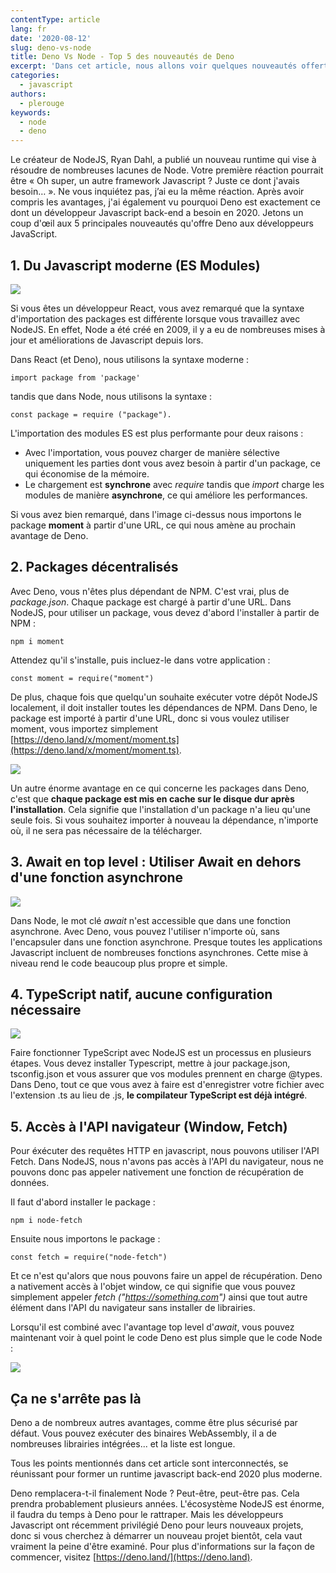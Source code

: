 ```yaml
---
contentType: article
lang: fr
date: '2020-08-12'
slug: deno-vs-node
title: Deno Vs Node - Top 5 des nouveautés de Deno
excerpt: 'Dans cet article, nous allons voir quelques nouveautés offertes par Deno'
categories:
  - javascript
authors:
  - plerouge
keywords:
  - node
  - deno
---
```


Le créateur de NodeJS, Ryan Dahl, a publié un nouveau runtime qui vise à résoudre de nombreuses lacunes de Node.
Votre première réaction pourrait être « Oh super, un autre framework Javascript ? Juste ce dont j'avais besoin… ».
Ne vous inquiétez pas, j’ai eu la même réaction.
Après avoir compris les avantages, j'ai également vu pourquoi Deno est exactement ce dont un développeur Javascript back-end a besoin en 2020.
Jetons un coup d'œil aux 5 principales nouveautés qu'offre Deno aux développeurs JavaScript.

## 1. Du Javascript moderne (ES Modules)

![]({BASE_URL}/imgs/articles/2020-08-12-deno-vs-node/modern.png)

Si vous êtes un développeur React, vous avez remarqué que la syntaxe d'importation des packages est différente lorsque vous travaillez avec NodeJS.
En effet, Node a été créé en 2009, il y a eu de nombreuses mises à jour et améliorations de Javascript depuis lors.

Dans React (et Deno), nous utilisons la syntaxe moderne :

```
import package from 'package'
```

tandis que dans Node, nous utilisons la syntaxe :

```
const package = require ("package").
```

L'importation des modules ES est plus performante pour deux raisons :

  - Avec l'importation, vous pouvez charger de manière sélective uniquement les parties dont vous avez besoin à partir d'un package, ce qui économise de la mémoire.
  - Le chargement est **synchrone** avec *require* tandis que *import* charge les modules de manière **asynchrone**, ce qui améliore les performances.

Si vous avez bien remarqué, dans l'image ci-dessus nous importons le package **moment** à partir d'une URL, ce qui nous amène au prochain avantage de Deno.

## 2. Packages décentralisés

Avec Deno, vous n'êtes plus dépendant de NPM.
C'est vrai, plus de *package.json*.
Chaque package est chargé à partir d'une URL.
Dans NodeJS, pour utiliser un package, vous devez d'abord l'installer à partir de NPM :

```
npm i moment
```

Attendez qu'il s'installe, puis incluez-le dans votre application :

```
const moment = require("moment")
```

De plus, chaque fois que quelqu'un souhaite exécuter votre dépôt NodeJS localement, il doit installer toutes les dépendances de NPM.
Dans Deno, le package est importé à partir d'une URL, donc si vous voulez utiliser moment, vous importez simplement [https://deno.land/x/moment/moment.ts](https://deno.land/x/moment/moment.ts).

![]({BASE_URL}/imgs/articles/2020-08-12-deno-vs-node/moment.jpeg)

Un autre énorme avantage en ce qui concerne les packages dans Deno,
c'est que **chaque package est mis en cache sur le disque dur après l'installation**.
Cela signifie que l'installation d'un package n'a lieu qu'une seule fois.
Si vous souhaitez importer à nouveau la dépendance, n'importe où, il ne sera pas nécessaire de la télécharger.

## 3. Await en top level : Utiliser Await en dehors d'une fonction asynchrone

![]({BASE_URL}/imgs/articles/2020-08-12-deno-vs-node/await.png)

Dans Node, le mot clé *await* n'est accessible que dans une fonction asynchrone.
Avec Deno, vous pouvez l'utiliser n'importe où, sans l'encapsuler dans une fonction asynchrone.
Presque toutes les applications Javascript incluent de nombreuses fonctions asynchrones.
Cette mise à niveau rend le code beaucoup plus propre et simple.

## 4. TypeScript natif, aucune configuration nécessaire

![]({BASE_URL}/imgs/articles/2020-08-12-deno-vs-node/type.jpeg)

Faire fonctionner TypeScript avec NodeJS est un processus en plusieurs étapes.
Vous devez installer Typescript, mettre à jour package.json, tsconfig.json et vous assurer que vos modules prennent en charge @types.
Dans Deno, tout ce que vous avez à faire est d'enregistrer votre fichier avec l'extension .ts au lieu de .js, **le compilateur TypeScript est déjà intégré**.

## 5. Accès à l'API navigateur (Window, Fetch)

Pour éxécuter des requêtes HTTP en javascript, nous pouvons utiliser l'API Fetch.
Dans NodeJS, nous n'avons pas accès à l'API du navigateur, nous ne pouvons donc pas appeler nativement une fonction de récupération de données.

Il faut d'abord installer le package :

```
npm i node-fetch
```

Ensuite nous importons le package :

```
const fetch = require("node-fetch")
```

Et ce n'est qu'alors que nous pouvons faire un appel de récupération.
Deno a nativement accès à l'objet window, ce qui signifie que vous pouvez simplement appeler *fetch ("https://something.com")*
ainsi que tout autre élément dans l'API du navigateur sans installer de librairies.

Lorsqu'il est combiné avec l'avantage top level d'*await*,
vous pouvez maintenant voir à quel point le code Deno est plus simple que le code Node :

![]({BASE_URL}/imgs/articles/2020-08-12-deno-vs-node/api.jpeg)

## Ça ne s'arrête pas là

Deno a de nombreux autres avantages, comme être plus sécurisé par défaut. Vous pouvez exécuter des binaires WebAssembly, il a de nombreuses librairies intégrées... et la liste est longue.

Tous les points mentionnés dans cet article sont interconnectés, se réunissant pour former un runtime javascript back-end 2020 plus moderne.

Deno remplacera-t-il finalement Node ? Peut-être, peut-être pas. Cela prendra probablement plusieurs années.
L'écosystème NodeJS est énorme, il faudra du temps à Deno pour le rattraper.
Mais les développeurs Javascript ont récemment privilégié Deno pour leurs nouveaux projets, donc si vous cherchez à démarrer un nouveau projet bientôt, cela vaut vraiment la peine d'être examiné.
Pour plus d'informations sur la façon de commencer, visitez [https://deno.land/](https://deno.land).

